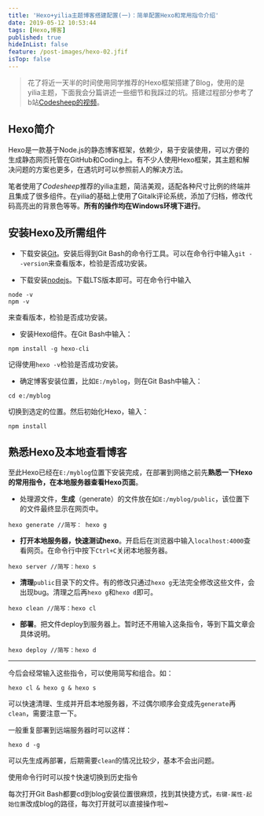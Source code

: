 ```yaml
---
title: 'Hexo+yilia主题博客搭建配置(一)：简单配置Hexo和常用指令介绍'
date: 2019-05-12 10:53:44
tags: [Hexo,博客]
published: true
hideInList: false
feature: /post-images/hexo-02.jfif
isTop: false
---
```

>花了将近一天半的时间使用同学推荐的Hexo框架搭建了Blog，使用的是yilia主题，下面我会分篇讲述一些细节和我踩过的坑。搭建过程部分参考了b站[Codesheep的视频](https://www.bilibili.com/video/av44544186)。
<!-- more -->
## Hexo简介
Hexo是一款基于Node.js的静态博客框架，依赖少，易于安装使用，可以方便的生成静态网页托管在GitHub和Coding上。有不少人使用Hexo框架，其主题和解决问题的方案也更多，在遇坑时可以参照前人的解决方法。

笔者使用了*Codesheep*推荐的yilia主题，简洁美观，适配各种尺寸比例的终端并且集成了很多组件。在yilia的基础上使用了Gitalk评论系统，添加了归档，修改代码高亮出的背景色等等。**所有的操作均在Windows环境下进行**。

## 安装Hexo及所需组件
- 下载安装[Git](https://gitforwindows.org/)。安装后得到Git Bash的命令行工具。可以在命令行中输入`git --version`来查看版本，检验是否成功安装。

- 下载安装[nodejs](https://nodejs.org/en/download/)。下载LTS版本即可。可在命令行中输入
```
node -v
npm -v
```
来查看版本，检验是否成功安装。


- 安装Hexo组件。在Git Bash中输入：
```
npm install -g hexo-cli
```
记得使用`hexo -v`检验是否成功安装。

- 确定博客安装位置，比如`E:/myblog`，则在Git Bash中输入：
```
cd e:/myblog
```
切换到选定的位置。然后初始化Hexo，输入：
```
npm install
```

## 熟悉Hexo及本地查看博客
至此Hexo已经在`E:/myblog`位置下安装完成，在部署到网络之前先**熟悉一下Hexo的常用指令，在本地服务器查看Hexo页面**。

- 处理源文件，**生成**（generate）的文件放在如`E:/myblog/public`，该位置下的文件最终显示在网页中。
```
hexo generate //简写： hexo g
```
- **打开本地服务器，快速测试hexo**。开启后在浏览器中输入`localhost:4000`查看网页。在命令行中按下`Ctrl+C`关闭本地服务器。
```
hexo server //简写：hexo s
```
- **清理**`public`目录下的文件。有的修改只通过`hexo g`无法完全修改这些文件，会出现bug。清理之后再`hexo g`和`hexo d`即可。
```
hexo clean //简写：hexo cl
```
- **部署**。把文件deploy到服务器上。暂时还不用输入这条指令，等到下篇文章会具体说明。
```
hexo deploy //简写：hexo d
```
-- -
今后会经常输入这些指令，可以使用简写和组合。如：
```
hexo cl & hexo g & hexo s
```
可以快速清理、生成并开启本地服务器，不过偶尔顺序会变成先`generate`再`clean`，需要注意一下。

一般重复部署到远端服务器时可以这样：
```
hexo d -g
```
可以先生成再部署，后期需要`clean`的情况比较少，基本不会出问题。

使用命令行时可以按↑快速切换到历史指令

每次打开Git Bash都要cd到blog安装位置很麻烦，找到其快捷方式，`右键-属性-起始位置`改成blog的路径，每次打开就可以直接操作啦~
